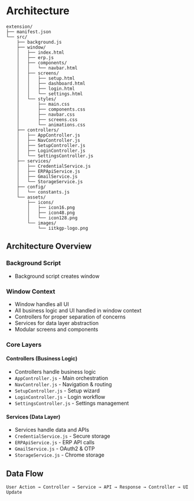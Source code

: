 # Architecture

```
extension/
├── manifest.json
└── src/
    ├── background.js
    ├── window/
    │   ├── index.html
    │   ├── erp.js
    │   ├── components/
    │   │   └── navbar.html
    │   ├── screens/
    │   │   ├── setup.html
    │   │   ├── dashboard.html
    │   │   ├── login.html
    │   │   └── settings.html
    │   └── styles/
    │       ├── main.css
    │       ├── components.css
    │       ├── navbar.css
    │       ├── screens.css
    │       └── animations.css
    ├── controllers/
    │   ├── AppController.js
    │   ├── NavController.js
    │   ├── SetupController.js
    │   ├── LoginController.js
    │   └── SettingsController.js
    ├── services/
    │   ├── CredentialService.js
    │   ├── ERPApiService.js
    │   ├── GmailService.js
    │   └── StorageService.js
    ├── config/
    │   └── constants.js
    └── assets/
        ├── icons/
        │   ├── icon16.png
        │   ├── icon48.png
        │   └── icon128.png
        └── images/
            └── iitkgp-logo.png

```

## Architecture Overview

### **Background Script**
- Background script creates window

### **Window Context**
- Window handles all UI
- All business logic and UI handled in window context
- Controllers for proper separation of concerns
- Services for data layer abstraction
- Modular screens and components

### **Core Layers**

#### **Controllers** (Business Logic)
- Controllers handle business logic
- `AppController.js` - Main orchestration
- `NavController.js` - Navigation & routing
- `SetupController.js` - Setup wizard
- `LoginController.js` - Login workflow
- `SettingsController.js` - Settings management

#### **Services** (Data Layer)
- Services handle data and APIs
- `CredentialService.js` - Secure storage
- `ERPApiService.js` - ERP API calls
- `GmailService.js` - OAuth2 & OTP
- `StorageService.js` - Chrome storage

## Data Flow

```
User Action → Controller → Service → API → Response → Controller → UI Update
